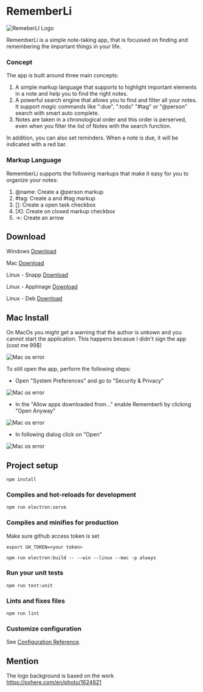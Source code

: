 # RememberLi

![RemeberLI Logo](https://github.com/KlausSchaefers/rememberli/blob/main/src/assets/Logo_Window_Circle_R_Triangle_Small.png)

 RememberLi is a simple note-taking app, that is focussed on finding and remembering the important things in your life.

### Concept

The app is built around three main concepts:

1. A simple markup language that supports to highlight important elements in a note and help you to find the right notes.
2. A powerful search engine that allows you to find and filter all your notes. It support *magic* commands like ":due", ":todo" "#tag" or "@person" search with smart auto complete.
3. Notes are taken in a chronological order and this order is perserved, even when you filter the list of Notes with the search function.

In addition, you can also set reminders. When a note is due, it will be indicated with a red bar.

### Markup Language

RememberLi supports the following markups that make it easy for you to organize your notes:

1. @name: Create a @person markup
2. #tag: Create a and #tag markup
3. []: Create a open task checkbox 
4. [X]: Create on closed markup checkbox 
5. ->: Create an arrow

## Download
Windows [Download](https://github.com/KlausSchaefers/rememberli/releases/download/v1.0.14/RememberLi-Setup-1.0.14.exe)

Mac [Download](https://github.com/KlausSchaefers/rememberli/releases/download/v1.0.14/RememberLi-1.0.14.dmg)

Linux - Snapp [Download](https://github.com/KlausSchaefers/rememberli/releases/download/v1.0.13/RememberLi_1.0.13_amd64.snap)

Linux - AppImage [Download](https://github.com/KlausSchaefers/rememberli/releases/download/v1.0.13/RememberLi-1.0.13.AppImage)

Linux - Deb [Download](https://github.com/KlausSchaefers/rememberli/releases/download/v1.0.14/RememberLi_1.0.14_amd64.deb)

## Mac Install 

On MacOs you might get a warning that the author is unkown and you cannot start the application. This happens becasue I didn't sign the app (cost me 99$)

![Mac os error](https://github.com/KlausSchaefers/rememberli/blob/main/src/assets/MacError1.png)

To still open the app, perform the following steps:

- Open "System Preferences" and go to "Security & Privacy"

![Mac os error](https://github.com/KlausSchaefers/rememberli/blob/main/src/assets/MacError2.png)

- In the "Allow apps downloaded from..." enable Rememberli by clicking "Open Anyway"

![Mac os error](https://github.com/KlausSchaefers/rememberli/blob/main/src/assets/MacError3.png)

- In following dialog click on "Open"

![Mac os error](https://github.com/KlausSchaefers/rememberli/blob/main/src/assets/MacError4.png)

## Project setup
```
npm install
```

### Compiles and hot-reloads for development
```
npm run electron:serve 
```

### Compiles and minifies for production

Make sure github access token is set

```
export GH_TOKEN=<your token>
```

```
npm run electron:build -- --win --linux --mac -p always
```

### Run your unit tests
```
npm run test:unit
```

### Lints and fixes files
```
npm run lint
```

### Customize configuration
See [Configuration Reference](https://cli.vuejs.org/config/).



## Mention
The logo background is based on the work https://pxhere.com/en/photo/1624621
